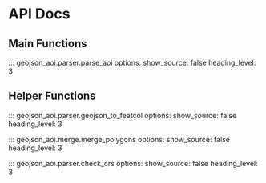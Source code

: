 # API Docs

## Main Functions

::: geojson_aoi.parser.parse_aoi
options:
show_source: false
heading_level: 3

## Helper Functions

::: geojson_aoi.parser.geojson_to_featcol
options:
show_source: false
heading_level: 3

::: geojson_aoi.merge.merge_polygons
options:
show_source: false
heading_level: 3

::: geojson_aoi.parser.check_crs
options:
show_source: false
heading_level: 3

